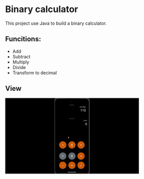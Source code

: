 # Binary calculator
This project use Java to build a binary calculator.

## Funcitions:
- Add
- Subtract
- Multiply
- Divide
- Transform to decimal

## View
![Example of Binary Calculator](example-calc.gif)

